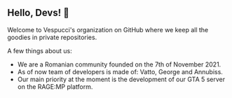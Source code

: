 ## Hello, Devs! :wave:

Welcome to Vespucci's organization on GitHub where we keep all the goodies in private repositories.  

A few things about us: 
* We are a Romanian community founded on the 7th of November 2021.
* As of now team of developers is made of: Vatto, George and Annubiss.
* Our main priority at the moment is the development of our GTA 5 server on the RAGE:MP platform.
